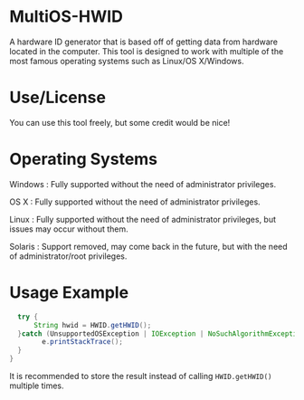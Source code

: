 # MultiOS-HWID
A hardware ID generator that is based off of getting data from hardware located in the computer. This tool is designed to work with multiple of the most famous operating systems such as Linux/OS X/Windows.

# Use/License
You can use this tool freely, but some credit would be nice!

# Operating Systems 
Windows : Fully supported without the need of administrator privileges.

OS X : Fully supported without the need of administrator privileges.

Linux : Fully supported without the need of administrator privileges, but issues may occur without them.

Solaris : Support removed, may come back in the future, but with the need of administrator/root privileges.

# Usage Example
```java
  try {
      String hwid = HWID.getHWID();
  }catch (UnsupportedOSException | IOException | NoSuchAlgorithmException e){
        e.printStackTrace();
  }  
}
```

It is recommended to store the result instead of calling ```HWID.getHWID()``` multiple times.
